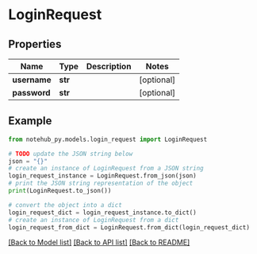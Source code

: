 # LoginRequest


## Properties

Name | Type | Description | Notes
------------ | ------------- | ------------- | -------------
**username** | **str** |  | [optional] 
**password** | **str** |  | [optional] 

## Example

```python
from notehub_py.models.login_request import LoginRequest

# TODO update the JSON string below
json = "{}"
# create an instance of LoginRequest from a JSON string
login_request_instance = LoginRequest.from_json(json)
# print the JSON string representation of the object
print(LoginRequest.to_json())

# convert the object into a dict
login_request_dict = login_request_instance.to_dict()
# create an instance of LoginRequest from a dict
login_request_from_dict = LoginRequest.from_dict(login_request_dict)
```
[[Back to Model list]](../README.md#documentation-for-models) [[Back to API list]](../README.md#documentation-for-api-endpoints) [[Back to README]](../README.md)


